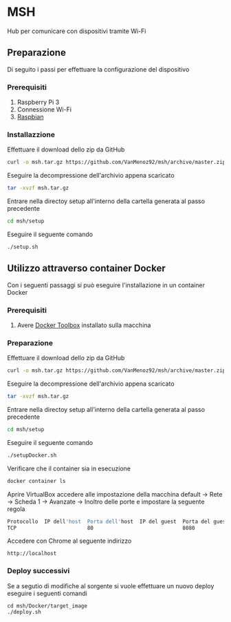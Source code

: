 # MSH

Hub per comunicare con dispositivi tramite Wi-Fi

## Preparazione

Di seguito i passi per effettuare la configurazione del dispositivo

### Prerequisiti

1. Raspberry Pi 3
2. Connessione Wi-Fi
3. [Raspbian](https://www.raspberrypi.org/downloads/raspbian/)

### Installazzione

Effettuare il download dello zip da GitHub

```bash
curl -o msh.tar.gz https://github.com/VanMenoz92/msh/archive/master.zip
```

Eseguire la decompressione dell'archivio appena scaricato

```bash
tar -xvzf msh.tar.gz
```

Entrare nella directoy setup all'interno della cartella generata al passo precedente

```bash
cd msh/setup
```

Eseguire il seguente comando

```bash
./setup.sh
```


## Utilizzo attraverso container Docker

Con i seguenti passaggi si può eseguire l'installazione in un container Docker

### Prerequisiti

1. Avere [Docker Toolbox](https://download.docker.com/win/stable/DockerToolbox.exe) installato sulla macchina 

### Preparazione

Effettuare il download dello zip da GitHub

```bash
curl -o msh.tar.gz https://github.com/VanMenoz92/msh/archive/master.zip
```

Eseguire la decompressione dell'archivio appena scaricato

```bash
tar -xvzf msh.tar.gz
```

Entrare nella directoy setup all'interno della cartella generata al passo precedente

```bash
cd msh/setup
```

Eseguire il seguente comando

```bash
./setupDocker.sh
```

Verificare che il container sia in esecuzione

```bash
docker container ls
```

Aprire VirtualBox accedere alle impostazione della macchina default -> Rete -> Scheda 1 -> Avanzate -> Inoltro delle porte e impostare la seguente regola
```bash
Protocollo  IP dell'host  Porta dell'host  IP del guest  Porta del guest
TCP                       80                             8080
```

Accedere con Chrome al seguente indirizzo

```
http://localhost
```

### Deploy successivi

Se a segutio di modifiche al sorgente si vuole effettuare un nuovo deploy eseguire i seguenti comandi

```
cd msh/Docker/target_image
./deploy.sh
```
